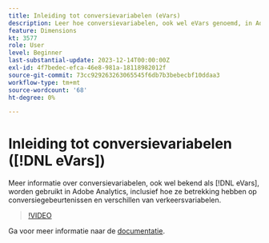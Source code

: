 ```yaml
---
title: Inleiding tot conversievariabelen (eVars)
description: Leer hoe conversievariabelen, ook wel eVars genoemd, in Adobe Analytics worden gebruikt, zoals hoe ze betrekking hebben op conversiegebeurtenissen en verschillen van verkeersvariabelen.
feature: Dimensions
kt: 3577
role: User
level: Beginner
last-substantial-update: 2023-12-14T00:00:00Z
exl-id: 4f7bedec-efca-46e8-981a-18118982012f
source-git-commit: 73cc929263263065545f6db7b3bebecbf10ddaa3
workflow-type: tm+mt
source-wordcount: '68'
ht-degree: 0%

---
```


# Inleiding tot conversievariabelen ([!DNL eVars])

Meer informatie over conversievariabelen, ook wel bekend als [!DNL eVars], worden gebruikt in Adobe Analytics, inclusief hoe ze betrekking hebben op conversiegebeurtenissen en verschillen van verkeersvariabelen.

>[!VIDEO](https://video.tv.adobe.com/v/28759/?quality=12&learn=on)

Ga voor meer informatie naar de [documentatie](https://experienceleague.adobe.com/docs/analytics/components/dimensions/evar.html?lang=nl-NL).

